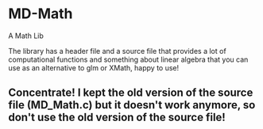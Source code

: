 # MD-Math
A Math Lib

The library has a header file and a source file that provides a lot of computational functions and something about linear algebra that you can use as an alternative to glm or XMath, happy to use!

## Concentrate! I kept the old version of the source file (MD_Math.c) but it doesn't work anymore, so don't use the old version of the source file!
